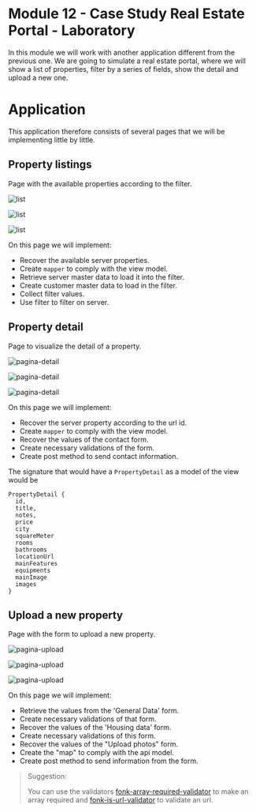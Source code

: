 # Module 12 - Case Study Real Estate Portal - Laboratory

In this module we will work with another application different from the previous one. We are going to simulate a real estate portal, where we will show a list of properties, filter by a series of fields, show the detail and upload a new one.

# Application
This application therefore consists of several pages that we will be implementing little by little.

## Property listings

Page with the available properties according to the filter.

![list](./src/img/01-imagen-list.png)

![list](./src/img/02-imagen-server-filter-data.png)

![list](./src/img/03-imagen-client-filter-data.png)

On this page we will implement:


- Recover the available server properties.
- Create `mapper` to comply with the view model.
- Retrieve server master data to load it into the filter.
- Create customer master data to load in the filter.
- Collect filter values.
- Use filter to filter on server.


## Property detail

Page to visualize the detail of a property.

![pagina-detail](./src/img/04-imagen-detail-1.png)

![pagina-detail](./src/img/05-imagen-detail-2.png)

![pagina-detail](./src/img/06-imagen-detail-3.png)

On this page we will implement:


- Recover the server property according to the url id.
- Create `mapper` to comply with the view model.
- Recover the values of the contact form.
- Create necessary validations of the form.
- Create post method to send contact information.


The signature that would have a `PropertyDetail` as a model of the view would be

    PropertyDetail {
      id,
      title,
      notes,
      price
      city
      squareMeter
      rooms
      bathrooms
      locationUrl
      mainFeatures
      equipments
      mainImage
      images
    }

## Upload a new property
Page with the form to upload a new property.

![pagina-upload](./src/img/07-imagen-upload-1.png)

![pagina-upload](./src/img/08-imagen-upload-2.png)

![pagina-upload](./src/img/09-imagen-upload-3.png)

On this page we will implement:


- Retrieve the values from the 'General Data' form.
- Create necessary validations of that form.
- Recover the values of the 'Housing data' form.
- Create necessary validations of this form.
- Recover the values of the "Upload photos" form.
- Create the "map" to comply with the api model.
- Create post method to send information from the form.


> Suggestion:
> 
> You can use the validators [fonk-array-required-validator](https://github.com/Lemoncode/fonk-array-required-validator) to make an array required and [fonk-is-url-validator](https://github.com/Lemoncode/fonk-is-url-validator) to validate an url.